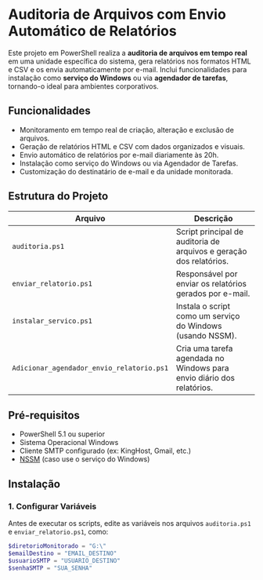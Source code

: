 # Auditoria de Arquivos com Envio Automático de Relatórios

Este projeto em PowerShell realiza a **auditoria de arquivos em tempo real** em uma unidade específica do sistema, gera relatórios nos formatos HTML e CSV e os envia automaticamente por e-mail. Inclui funcionalidades para instalação como **serviço do Windows** ou via **agendador de tarefas**, tornando-o ideal para ambientes corporativos.

## Funcionalidades

- Monitoramento em tempo real de criação, alteração e exclusão de arquivos.
- Geração de relatórios HTML e CSV com dados organizados e visuais.
- Envio automático de relatórios por e-mail diariamente às 20h.
- Instalação como serviço do Windows ou via Agendador de Tarefas.
- Customização do destinatário de e-mail e da unidade monitorada.

## Estrutura do Projeto

| Arquivo | Descrição |
|--------|-----------|
| `auditoria.ps1` | Script principal de auditoria de arquivos e geração dos relatórios. |
| `enviar_relatorio.ps1` | Responsável por enviar os relatórios gerados por e-mail. |
| `instalar_servico.ps1` | Instala o script como um serviço do Windows (usando NSSM). |
| `Adicionar_agendador_envio_relatorio.ps1` | Cria uma tarefa agendada no Windows para envio diário dos relatórios. |

## Pré-requisitos

- PowerShell 5.1 ou superior
- Sistema Operacional Windows
- Cliente SMTP configurado (ex: KingHost, Gmail, etc.)
- [NSSM](https://nssm.cc/download) (caso use o serviço do Windows)

## Instalação

### 1. Configurar Variáveis

Antes de executar os scripts, edite as variáveis nos arquivos `auditoria.ps1` e `enviar_relatorio.ps1`, como:

```powershell
$diretorioMonitorado = "G:\"
$emailDestino = "EMAIL_DESTINO"
$usuarioSMTP = "USUARIO_DESTINO"
$senhaSMTP = "SUA_SENHA"
